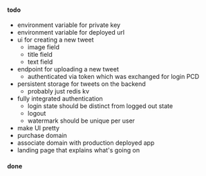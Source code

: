 #### todo

- environment variable for private key
- environment variable for deployed url
- ui for creating a new tweet
  - image field
  - title field
  - text field
- endpoint for uploading a new tweet
  - authenticated via token which was exchanged for login PCD
- persistent storage for tweets on the backend
  - probably just redis kv
- fully integrated authentication
  - login state should be distinct from logged out state
  - logout
  - watermark should be unique per user
- make UI pretty
- purchase domain
- associate domain with production deployed app
- landing page that explains what's going on

#### done
